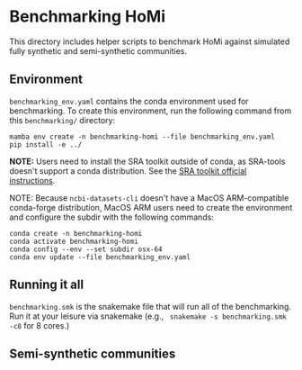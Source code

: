 # Benchmarking HoMi

This directory includes helper scripts to benchmark HoMi against simulated fully synthetic and semi-synthetic communities.

## Environment
`benchmarking_env.yaml` contains the conda environment used for benchmarking. To create this environment, run the following command from this `benchmarking/` directory:
```
mamba env create -n benchmarking-homi --file benchmarking_env.yaml
pip install -e ../
```

**NOTE:** Users need to install the SRA toolkit outside of conda, as SRA-tools doesn't support a conda distribution. See the [SRA toolkit official instructions](https://github.com/ncbi/sra-tools/wiki/01.-Downloading-SRA-Toolkit).

NOTE: Because `ncbi-datasets-cli` doesn't have a MacOS ARM-compatible conda-forge distribution, MacOS ARM users need to create the environment and configure the subdir with the following commands:
```
conda create -n benchmarking-homi
conda activate benchmarking-homi 
conda config --env --set subdir osx-64
conda env update --file benchmarking_env.yaml
```

## Running it all

`benchmarking.smk` is the snakemake file that will run all of the benchmarking. Run it at your leisure via snakemake (e.g., ` snakemake -s benchmarking.smk -c8` for 8 cores.)

## Semi-synthetic communities


